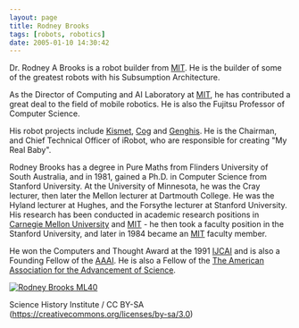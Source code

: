 ```yaml
---
layout: page
title: Rodney Brooks
tags: [robots, robotics]
date: 2005-01-10 14:30:42
---
```

Dr. Rodney A Brooks is a robot builder from [MIT](/wiki/mit.html "Massachusetts Institute of Technology"). He is the builder of some of the greatest robots with his Subsumption Architecture.

As the Director of Computing and AI Laboratory at [MIT](/wiki/mit.html "Massachusetts Institute of Technology"), he has contributed a great deal to the field of mobile robotics. He is also the Fujitsu Professor of Computer Science.

His robot projects include [Kismet](/wiki/kismet.html "Kismet"), [Cog](/wiki/cog.html "A robotic model of human form and behaviour") and [Genghis](/wiki/genghis.html). He is the Chairman, and Chief Technical Officer of iRobot, who are responsible for creating "My Real Baby".

Rodney Brooks has a degree in Pure Maths from Flinders University of South Australia, and in 1981, gained a Ph.D. in Computer Science from Stanford University. At the University of Minnesota, he was the Cray lecturer, then later the Mellon lecturer at Dartmouth College. He was the Hyland lecturer at Hughes, and the Forsythe lecturer at Stanford University. His research has been conducted in academic research positions in [Carnegie Mellon University](/wiki/carnegie_mellon_university.html "An institution involved in Robotics, Technology and Science") and [MIT](/wiki/mit.html "Massachusetts Institute of Technology") - he then took a faculty position in the Stanford University, and later in 1984 became an [MIT](/wiki/mit.html "Massachusetts Institute of Technology") faculty member.

He won the Computers and Thought Award at the 1991 [IJCAI](/wiki/ijcai.html "International Joint Conference on Artificial Intelligence") and is also a Founding Fellow of the [AAAI](/wiki/aaai.html "American Association for Artificial Intelligence"). He is also a Fellow of the [The American Association for the Advancement of Science](https://en.wikipedia.org/wiki/American_Association_for_the_Advancement_of_Science).

[![Rodney Brooks ML40](https://upload.wikimedia.org/wikipedia/commons/b/b9/Rodney_Brooks_ML40.jpg)](https://commons.wikimedia.org/wiki/File:Rodney_Brooks_ML40.jpg "Science History Institute / CC BY-SA (https://creativecommons.org/licenses/by-sa/3.0)")

Science History Institute / CC BY-SA (https://creativecommons.org/licenses/by-sa/3.0)